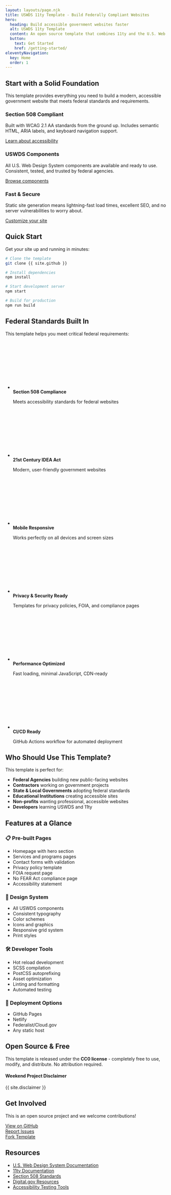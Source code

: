 ```yaml
---
layout: layouts/page.njk
title: USWDS 11ty Template - Build Federally Compliant Websites
hero:
  heading: Build accessible government websites faster
  alt: USWDS 11ty Template
  content: An open source template that combines 11ty and the U.S. Web Design System to help you create Section 508 compliant, mobile-friendly government websites.
  button:
    text: Get Started
    href: /getting-started/
eleventyNavigation:
  key: Home
  order: 1
---
```


## Start with a Solid Foundation

This template provides everything you need to build a modern, accessible government website that meets federal standards and requirements.

<div class="grid-row grid-gap margin-top-4">
  <div class="tablet:grid-col-4">
    <div class="usa-card">
      <div class="usa-card__container">
        <div class="usa-card__header">
          <h3 class="usa-card__heading">Section 508 Compliant</h3>
        </div>
        <div class="usa-card__body">
          <p>Built with WCAG 2.1 AA standards from the ground up. Includes semantic HTML, ARIA labels, and keyboard navigation support.</p>
        </div>
        <div class="usa-card__footer">
          <a href="{{ '/best-practices/' | url }}" class="usa-button usa-button--outline">Learn about accessibility</a>
        </div>
      </div>
    </div>
  </div>
  
  <div class="tablet:grid-col-4">
    <div class="usa-card">
      <div class="usa-card__container">
        <div class="usa-card__header">
          <h3 class="usa-card__heading">USWDS Components</h3>
        </div>
        <div class="usa-card__body">
          <p>All U.S. Web Design System components are available and ready to use. Consistent, tested, and trusted by federal agencies.</p>
        </div>
        <div class="usa-card__footer">
          <a href="{{ '/components/' | url }}" class="usa-button usa-button--outline">Browse components</a>
        </div>
      </div>
    </div>
  </div>
  
  <div class="tablet:grid-col-4">
    <div class="usa-card">
      <div class="usa-card__container">
        <div class="usa-card__header">
          <h3 class="usa-card__heading">Fast & Secure</h3>
        </div>
        <div class="usa-card__body">
          <p>Static site generation means lightning-fast load times, excellent SEO, and no server vulnerabilities to worry about.</p>
        </div>
        <div class="usa-card__footer">
          <a href="{{ '/customization/' | url }}" class="usa-button usa-button--outline">Customize your site</a>
        </div>
      </div>
    </div>
  </div>
</div>

## Quick Start

Get your site up and running in minutes:

```bash
# Clone the template
git clone {{ site.github }}

# Install dependencies
npm install

# Start development server
npm start

# Build for production
npm run build
```

## Federal Standards Built In

This template helps you meet critical federal requirements:

<div class="grid-row grid-gap margin-top-4">
  <div class="tablet:grid-col-6">
    <ul class="usa-icon-list">
      <li class="usa-icon-list__item">
        <div class="usa-icon-list__icon text-green">
          <svg class="usa-icon" aria-hidden="true" role="img">
            <use xlink:href="{{ '/assets/uswds/img/sprite.svg' | url }}#check_circle"></use>
          </svg>
        </div>
        <div class="usa-icon-list__content">
          <strong>Section 508 Compliance</strong>
          <p>Meets accessibility standards for federal websites</p>
        </div>
      </li>
      <li class="usa-icon-list__item">
        <div class="usa-icon-list__icon text-green">
          <svg class="usa-icon" aria-hidden="true" role="img">
            <use xlink:href="{{ '/assets/uswds/img/sprite.svg' | url }}#check_circle"></use>
          </svg>
        </div>
        <div class="usa-icon-list__content">
          <strong>21st Century IDEA Act</strong>
          <p>Modern, user-friendly government websites</p>
        </div>
      </li>
      <li class="usa-icon-list__item">
        <div class="usa-icon-list__icon text-green">
          <svg class="usa-icon" aria-hidden="true" role="img">
            <use xlink:href="{{ '/assets/uswds/img/sprite.svg' | url }}#check_circle"></use>
          </svg>
        </div>
        <div class="usa-icon-list__content">
          <strong>Mobile Responsive</strong>
          <p>Works perfectly on all devices and screen sizes</p>
        </div>
      </li>
    </ul>
  </div>
  <div class="tablet:grid-col-6">
    <ul class="usa-icon-list">
      <li class="usa-icon-list__item">
        <div class="usa-icon-list__icon text-green">
          <svg class="usa-icon" aria-hidden="true" role="img">
            <use xlink:href="{{ '/assets/uswds/img/sprite.svg' | url }}#check_circle"></use>
          </svg>
        </div>
        <div class="usa-icon-list__content">
          <strong>Privacy & Security Ready</strong>
          <p>Templates for privacy policies, FOIA, and compliance pages</p>
        </div>
      </li>
      <li class="usa-icon-list__item">
        <div class="usa-icon-list__icon text-green">
          <svg class="usa-icon" aria-hidden="true" role="img">
            <use xlink:href="{{ '/assets/uswds/img/sprite.svg' | url }}#check_circle"></use>
          </svg>
        </div>
        <div class="usa-icon-list__content">
          <strong>Performance Optimized</strong>
          <p>Fast loading, minimal JavaScript, CDN-ready</p>
        </div>
      </li>
      <li class="usa-icon-list__item">
        <div class="usa-icon-list__icon text-green">
          <svg class="usa-icon" aria-hidden="true" role="img">
            <use xlink:href="{{ '/assets/uswds/img/sprite.svg' | url }}#check_circle"></use>
          </svg>
        </div>
        <div class="usa-icon-list__content">
          <strong>CI/CD Ready</strong>
          <p>GitHub Actions workflow for automated deployment</p>
        </div>
      </li>
    </ul>
  </div>
</div>

## Who Should Use This Template?

This template is perfect for:

- **Federal Agencies** building new public-facing websites
- **Contractors** working on government projects
- **State & Local Governments** adopting federal standards
- **Educational Institutions** creating accessible sites
- **Non-profits** wanting professional, accessible websites
- **Developers** learning USWDS and 11ty

## Features at a Glance

### 📋 Pre-built Pages
- Homepage with hero section
- Services and programs pages
- Contact forms with validation
- Privacy policy template
- FOIA request page
- No FEAR Act compliance page
- Accessibility statement

### 🎨 Design System
- All USWDS components
- Consistent typography
- Color schemes
- Icons and graphics
- Responsive grid system
- Print styles

### 🛠 Developer Tools
- Hot reload development
- SCSS compilation
- PostCSS autoprefixing
- Asset optimization
- Linting and formatting
- Automated testing

### 🚀 Deployment Options
- GitHub Pages
- Netlify
- Federalist/Cloud.gov
- Any static host

## Open Source & Free

This template is released under the **CC0 license** - completely free to use, modify, and distribute. No attribution required.

<div class="usa-alert usa-alert--info margin-top-4">
  <div class="usa-alert__body">
    <h4 class="usa-alert__heading">Weekend Project Disclaimer</h4>
    <p class="usa-alert__text">
      {{ site.disclaimer }}
    </p>
  </div>
</div>

## Get Involved

This is an open source project and we welcome contributions!

<div class="grid-row grid-gap margin-top-4">
  <div class="tablet:grid-col-4">
    <a href="{{ site.github }}" class="usa-button usa-button--big width-full">
      View on GitHub
    </a>
  </div>
  <div class="tablet:grid-col-4">
    <a href="{{ site.github }}/issues" class="usa-button usa-button--outline usa-button--big width-full">
      Report Issues
    </a>
  </div>
  <div class="tablet:grid-col-4">
    <a href="{{ site.github }}/fork" class="usa-button usa-button--outline usa-button--big width-full">
      Fork Template
    </a>
  </div>
</div>

## Resources

- [U.S. Web Design System Documentation](https://designsystem.digital.gov/)
- [11ty Documentation](https://www.11ty.dev/)
- [Section 508 Standards](https://www.section508.gov/)
- [Digital.gov Resources](https://digital.gov/)
- [Accessibility Testing Tools](https://www.section508.gov/test/)